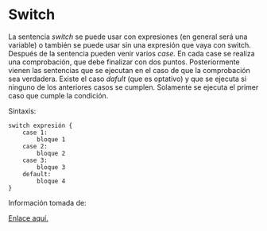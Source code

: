 <h1>Switch</h1>

<p>La sentencia <em>switch</em> se puede usar con expresiones (en general será una variable) o también se puede usar sin una expresión que vaya con switch. Después de la sentencia pueden venir varios <em>case.</em> En cada case se realiza una comprobación, que debe finalizar con dos puntos. Posteriormente vienen las sentencias que se ejecutan en el caso de que la comprobación sea verdadera. Existe el caso <em>dafult</em> (que es optativo) y que se ejecuta si ninguno de los anteriores casos se cumplen. Solamente se ejecuta el primer caso que cumple la condición.</p>

<p>Sintaxis: </p>
<code>switch expresión {
    case 1:
        bloque 1
    case 2:
        bloque 2
    case 3:
        bloque 3
    default:
        bloque 4
}</code>

<p> Información tomada de: </p>
<a href="https://awebytes.files.wordpress.com/2020/10/librov1.pdf">Enlace aquí.</a>
